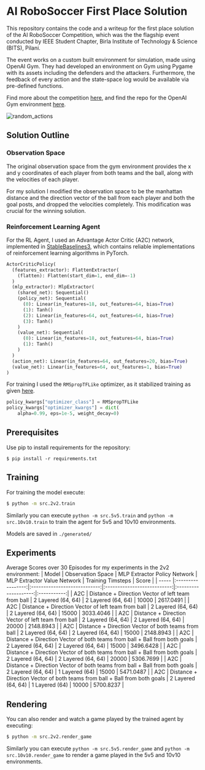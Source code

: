 # AI RoboSoccer First Place Solution

This repository contains the code and a writeup for the first place solution of the AI RoboSoccer Competition, which was the the flagship event conducted by IEEE Student Chapter, Birla Institute of Technology & Science (BITS), Pilani.

The event works on a custom built environment for simulation, made using OpenAI Gym. They had developed an environment on Gym using Pygame with its assets including the defenders and the attackers. Furthermore, the feedback of every action and the state-space log would be available via pre-defined functions. 

Find more about the competition [here](https://dare2compete.com/o/ai-robosoccer-apogee-bits-pilani-birla-institute-of-technology-science-bits-pilani-151055), and find the repo for the OpenAI Gym environment [here](https://github.com/IEEE-BITS-Pilani-Student-Chapter/robo-soccer).

![random_actions](https://user-images.githubusercontent.com/22857545/114004006-df51a000-987b-11eb-82b3-6dfb2456854b.gif)

## Solution Outline
### Observation Space
The original observation space from the gym environment provides the x and y coordinates of each player from both teams and the ball, along with the velocities of each player.

For my solution I modified the observation space to be the manhattan distance and the direction vector of the ball from each player and both the goal posts, and dropped the velocities completely. This modification was crucial for the winning solution.

### Reinforcement Learning Agent
For the RL Agent, I used an Advantage Actor Critic (A2C) network, implemented in [StableBaselines3](https://github.com/DLR-RM/stable-baselines3), which contains reliable implementations of reinforcement learning algorithms in PyTorch.

```python
ActorCriticPolicy(
  (features_extractor): FlattenExtractor(
    (flatten): Flatten(start_dim=1, end_dim=-1)
  )
  (mlp_extractor): MlpExtractor(
    (shared_net): Sequential()
    (policy_net): Sequential(
      (0): Linear(in_features=18, out_features=64, bias=True)
      (1): Tanh()
      (2): Linear(in_features=64, out_features=64, bias=True)
      (3): Tanh()
    )
    (value_net): Sequential(
      (0): Linear(in_features=18, out_features=64, bias=True)
      (1): Tanh()
    )
  )
  (action_net): Linear(in_features=64, out_features=20, bias=True)
  (value_net): Linear(in_features=64, out_features=1, bias=True)
)
```
For training I used the `RMSpropTFLike` optimizer, as it stabilized training as given [here](https://github.com/DLR-RM/stable-baselines3/pull/110#issuecomment-663255241).
```python
policy_kwargs["optimizer_class"] = RMSpropTFLike
policy_kwargs["optimizer_kwargs"] = dict(
    alpha=0.99, eps=1e-5, weight_decay=0)
```

## Prerequisites
Use pip to install requirements for the repository:
```
$ pip install -r requirements.txt
```

## Training
For training the model execute:
```bash
$ python -m src.2v2.train
```
Similarly you can execute `python -m src.5v5.train` and `python -m src.10v10.train` to train the agent for 5v5 and 10v10 environments.

Models are saved in `./generated/`

## Experiments
Average Scores over 30 Episodes for my experiments in the 2v2 environment:
| Model | Observation Space | MLP Extractor Policy Network | MLP Extractor Value Network | Training Timsteps | Score |
| ----- |:-----------------:|:----------------------------:|:---------------------------:|:--------------------:|:-----------:|
| A2C   | Distance + Direction Vector of left team from ball | 2 Layered (64, 64)  | 2 Layered (64, 64) | 10000 | 2617.0491 |
| A2C   | Distance + Direction Vector of left team from ball | 2 Layered (64, 64)  | 2 Layered (64, 64) | 15000 | 3033.4046 |
| A2C   | Distance + Direction Vector of left team from ball | 2 Layered (64, 64)  | 2 Layered (64, 64) | 20000 | 2148.8943 |
| A2C   | Distance + Direction Vector of both teams from ball | 2 Layered (64, 64)  | 2 Layered (64, 64) | 15000 | 2148.8943 |
| A2C   | Distance + Direction Vector of both teams from ball + Ball from both goals | 2 Layered (64, 64)  | 2 Layered (64, 64) | 15000 | 3496.6428 |
| A2C   | Distance + Direction Vector of both teams from ball + Ball from both goals | 2 Layered (64, 64)  | 2 Layered (64, 64) | 20000 | 5306.7699 |
| A2C   | Distance + Direction Vector of both teams from ball + Ball from both goals | 2 Layered (64, 64)  | 1 Layered (64) | 15000 | 5471.0487 |
| A2C   | Distance + Direction Vector of both teams from ball + Ball from both goals | 2 Layered (64, 64)  | 1 Layered (64) | 10000 | 5700.8237 |

## Rendering
You can also render and watch a game played by the trained agent by executing:
```bash
$ python -m src.2v2.render_game
```
Similarly you can execute `python -m src.5v5.render_game` and `python -m src.10v10.render_game` to render a game played in the 5v5 and 10v10 environments.
